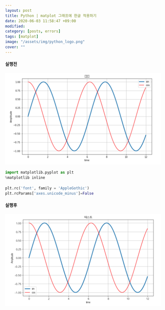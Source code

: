 ```yaml
---
layout: post
title: Python | matplot 그래프에 한글 적용하기
date: 2020-06-03 11:58:47 +09:00
modified: 
category: [posts, errors]
tags: [matplot]
image: "/assets/img/python_logo.png"
cover: ""
---
```


#### 실행전 
![matplot korean before](https://github.com/krispediadot/krispediadot.github.io/blob/master/_posts/dev/errors/2019-07-09-matplot-korean/matplot_korean_before.jpg?raw=true)

```python
import matplotlib.pyplot as plt
%matplotlib inline 

plt.rc('font', family = 'AppleGothic')
plt.rcParams['axes.unicode_minus']=False
```

#### 실행후
![matplot korean after](https://github.com/krispediadot/krispediadot.github.io/blob/master/_posts/dev/errors/2019-07-09-matplot-korean/matplot_korean_after.jpg?raw=true)